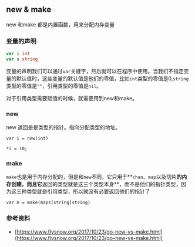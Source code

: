 ## new & make

new 和make 都是内置函数，用来分配内存变量

### 变量的声明

```go
var i int 
var s string
```

变量的声明我们可以通过`var`关键字，然后就可以在程序中使用。当我们不指定变量的默认值时，这些变量的默认值是他们的零值，比如`int`类型的零值是0,`string`类型的零值是`""`，引用类型的零值是`nil`。 

对于引用类型需要赋值的时候，就需要用到new和make。

### new

new 返回是是类型的指针。指向分配类型的地址。

```
var i = new(int)

*i = 10;
```

### make

`make`也是用于内存分配的，但是和`new`不同，它只用于**`chan`、`map`以及切片**的内存创建，而且它**返回的类型就是这三个类型本身**，而不是他们的指针类型，因为这三种类型就是引用类型，所以就没有必要返回他们的指针了 

```
var m = make(maps[string]string)
```



### 参考资料

- [https://www.flysnow.org/2017/10/23/go-new-vs-make.html](https://www.flysnow.org/2017/10/23/go-new-vs-make.html)

